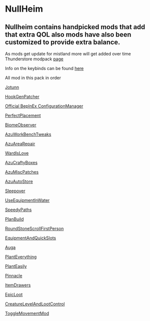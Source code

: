 # NullHeim
## Nullheim contains handpicked mods that add that extra QOL also mods have also been customized to provide extra balance.
As mods get update for mistland more will get added over time
Thunderstore modpack [page](https://valheim.thunderstore.io/package/NullifiedUser/NullHeim_Modpack)

Info on the keybinds can be found [here](https://github.com/NullifiedUser/NullHeim/wiki) 

All mod in this pack in order

[Jotunn](https://valheim.thunderstore.io/package/ValheimModding/Jotunn)

[HookGenPatcher](https://valheim.thunderstore.io/package/ValheimModding/HookGenPatcher)

[Official BepInEx ConfigurationManager](https://valheim.thunderstore.io/package/Azumatt/Official_BepInEx_ConfigurationManager)

[PerfectPlacement](https://valheim.thunderstore.io/package/Azumatt/PerfectPlacement)

[BiomeObserver](https://valheim.thunderstore.io/package/Azumatt/BiomeObserver)

[AzuWorkBenchTweaks](https://valheim.thunderstore.io/package/Azumatt/AzuWorkbenchTweaks)

[AzuAreaRepair](https://valheim.thunderstore.io/package/Azumatt/AzuAreaRepair)

[WardIsLove](https://valheim.thunderstore.io/package/Azumatt/WardIsLove)

[AzuCraftyBoxes](https://valheim.thunderstore.io/package/Azumatt/AzuCraftyBoxes)

[AzuMiscPatches](https://valheim.thunderstore.io/package/Azumatt/AzuMiscPatches)

[AzuAutoStore](https://valheim.thunderstore.io/package/Azumatt/AzuAutoStore)

[Sleepover](https://valheim.thunderstore.io/package/kinghfb/Sleepover)

[UseEquipmentInWater](https://valheim.thunderstore.io/package/LVH-IT/UseEquipmentInWater)

[SpeedyPaths](https://valheim.thunderstore.io/package/Nextek/SpeedyPaths)

[PlanBuild](https://valheim.thunderstore.io/package/MathiasDecrock/PlanBuild)

[RoundStoneScrollFirstPerson](https://valheim.thunderstore.io/package/RoundStone/RoundStoneScrollFirstPerson)

[EquipmentAndQuickSlots](https://valheim.thunderstore.io/package/RandyKnapp/EquipmentAndQuickSlots)

[Auga](https://valheim.thunderstore.io/package/RandyKnapp/Auga)

[PlantEverything](https://valheim.thunderstore.io/package/Advize/PlantEverything)

[PlantEasily](https://valheim.thunderstore.io/package/Advize/PlantEasily)

[Pinnacle](https://valheim.thunderstore.io/package/ComfyMods/Pinnacle)

[ItemDrawers](https://valheim.thunderstore.io/package/makail/ItemDrawers)

[EpicLoot](https://valheim.thunderstore.io/package/RandyKnapp/EpicLoot)

[CreatureLevelAndLootControl](https://valheim.thunderstore.io/package/Smoothbrain/CreatureLevelAndLootControl)

[ToggleMovementMod](https://valheim.thunderstore.io/package/GetOffMyLawn/ToggleMovementMod)

